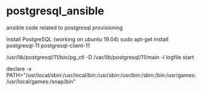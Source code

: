 # postgresql_ansible
ansible code related to postgresql provisioning


Install PostgreSQL (working on ubuntu 19.04)
sudo apt-get install postgresql-11 postgresql-client-11

/usr/lib/postgresql/11/bin/pg_ctl -D /var/lib/postgresql/11/main -l logfile start

declare -x PATH="/usr/local/sbin:/usr/local/bin:/usr/sbin:/usr/bin:/sbin:/bin:/usr/games:/usr/local/games:/snap/bin"